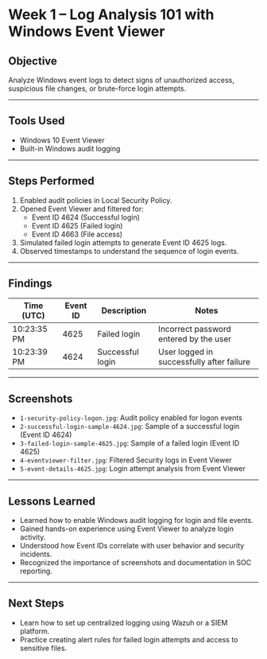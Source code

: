 # Week 1 – Log Analysis 101 with Windows Event Viewer

## Objective
Analyze Windows event logs to detect signs of unauthorized access, suspicious file changes, or brute-force login attempts.

---

## Tools Used
- Windows 10 Event Viewer
- Built-in Windows audit logging

---

## Steps Performed

1. Enabled audit policies in Local Security Policy.
2. Opened Event Viewer and filtered for:
   - Event ID 4624 (Successful login)
   - Event ID 4625 (Failed login)
   - Event ID 4663 (File access)
3. Simulated failed login attempts to generate Event ID 4625 logs.
4. Observed timestamps to understand the sequence of login events.

---

## Findings

| Time (UTC)   | Event ID | Description      | Notes                                          |
|--------------|----------|------------------|------------------------------------------------|
| 10:23:35 PM  | 4625     | Failed login      | Incorrect password entered by the user         |
| 10:23:39 PM  | 4624     | Successful login  | User logged in successfully after failure      |

---

## Screenshots

- `1-security-policy-logon.jpg`: Audit policy enabled for logon events
- `2-successful-login-sample-4624.jpg`: Sample of a successful login (Event ID 4624)
- `3-failed-login-sample-4625.jpg`: Sample of a failed login (Event ID 4625)
- `4-eventviewer-filter.jpg`: Filtered Security logs in Event Viewer
- `5-event-details-4625.jpg`: Login attempt analysis from Event Viewer

---

## Lessons Learned

- Learned how to enable Windows audit logging for login and file events.
- Gained hands-on experience using Event Viewer to analyze login activity.
- Understood how Event IDs correlate with user behavior and security incidents.
- Recognized the importance of screenshots and documentation in SOC reporting.

---

## Next Steps

- Learn how to set up centralized logging using Wazuh or a SIEM platform.
- Practice creating alert rules for failed login attempts and access to sensitive files.
